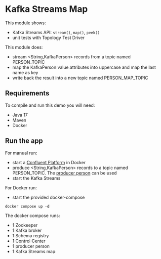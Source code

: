 # Kafka Streams Map

This module shows:
- Kafka Streams API: `stream()`, `map()`, `peek()`
- unit tests with Topology Test Driver

This module does:
- stream <String,KafkaPerson> records from a topic named PERSON_TOPIC
- map the KafkaPerson value attributes into uppercase and map the last name as key
- write back the result into a new topic named PERSON_MAP_TOPIC

## Requirements

To compile and run this demo you will need:
- Java 17
- Maven
- Docker

## Run the app

For manual run:
- start a [Confluent Platform](https://docs.confluent.io/platform/current/quickstart/ce-docker-quickstart.html#step-1-download-and-start-cp) in Docker
- produce <String,KafkaPerson> records to a topic named PERSON_TOPIC. The [producer person](../specific-producers/kafka-streams-producer-person) can be used
- start the Kafka Streams

For Docker run:
- start the provided docker-compose 

```
docker compose up -d
```

The docker compose runs:
- 1 Zookeeper
- 1 Kafka broker
- 1 Schema registry
- 1 Control Center
- 1 producer person
- 1 Kafka Streams map
